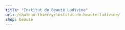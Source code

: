 ```yaml
---
title: "Institut de Beauté Ludivine"
url: /chateau-thierry/institut-de-beaute-ludivine/
shop: beauté
---
```

